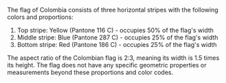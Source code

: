 The flag of Colombia consists of three horizontal stripes with the following colors and proportions:

1. Top stripe: Yellow (Pantone 116 C) - occupies 50% of the flag's width
2. Middle stripe: Blue (Pantone 287 C) - occupies 25% of the flag's width
3. Bottom stripe: Red (Pantone 186 C) - occupies 25% of the flag's width

The aspect ratio of the Colombian flag is 2:3, meaning its width is 1.5 times its height. The flag does not have any specific geometric properties or measurements beyond these proportions and color codes.